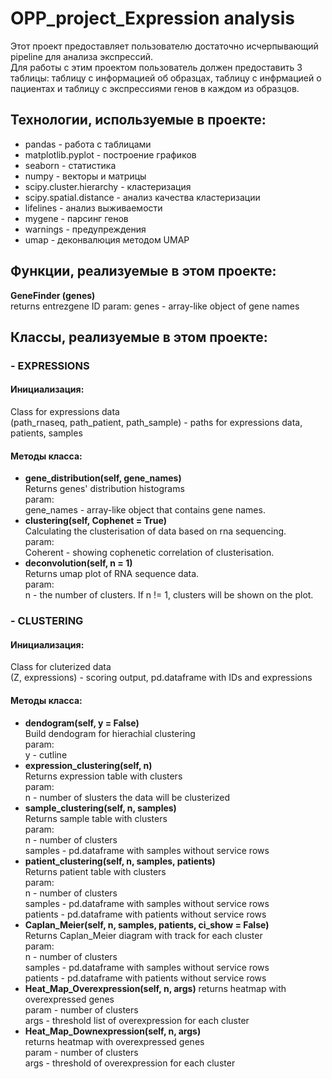 # OPP_project_Expression analysis  
Этот проект предоставляет пользователю достаточно исчерпывающий pipeline для анализа экспрессий.  
Для работы с этим проектом пользователь должен предоставить 3 таблицы: таблицу с информацией об образцах, таблицу с инфрмацией о пациентах и таблицу с экспрессиями генов в каждом из образцов.  
## Технологии, используемые в проекте:

- pandas - работа с таблицами
- matplotlib.pyplot - построение графиков
- seaborn - статистика
- numpy - векторы и матрицы
- scipy.cluster.hierarchy - кластеризация
- scipy.spatial.distance - анализ качества кластеризации
- lifelines - анализ выживаемости
- mygene - парсинг генов
- warnings - предупреждения
- umap - деконвалюция методом UMAP 
 
## Функции, реализуемые в этом проекте:
**GeneFinder (genes)**  
returns entrezgene ID
param:
genes - array-like object of gene names  
  
## Классы, реализуемые в этом проекте:  
### - **EXPRESSIONS** 
  #### Инициализация:
  Class for expressions data  
  (path_rnaseq, path_patient, path_sample) - paths for expressions data, patients, samples 
  #### Методы класса:
  - **gene_distribution(self, gene_names)**    
        Returns genes' distribution histograms  
        param:  
        gene_names - array-like object that contains gene names.
  - **clustering(self, Cophenet = True)**  
        Calculating the clusterisation of data based on rna sequencing.  
        param:  
        Coherent - showing cophenetic correlation of clusterisation.  
  - **deconvolution(self, n = 1)**  
        Returns umap plot of RNA sequence data.  
        param:  
        n - the number of clusters. If n != 1, clusters will be shown on the plot.  
### - **CLUSTERING**
  #### Инициализация:
  Сlass for cluterized data  
  (Z, expressions) - scoring output, pd.dataframe with IDs and expressions
  #### Методы класса:
  - **dendogram(self, y = False)**    
        Build dendogram for hierachial clustering  
        param:  
        y - cutline  
  - **expression_clustering(self, n)**  
        Returns expression table with clusters  
        param:  
        n - number of slusters the data will be clusterized  
  - **sample_clustering(self, n, samples)**  
        Returns sample table with clusters  
        param:  
        n - number of clusters  
        samples - pd.dataframe with samples without service rows  
  - **patient_clustering(self, n, samples, patients)**    
        Returns patient table with clusters  
        param:  
        n - number of clusters  
        samples - pd.dataframe with samples without service rows  
        patients - pd.dataframe with patients without service rows
  - **Caplan_Meier(self, n, samples, patients, ci_show = False)**  
        Returns Caplan_Meier diagram with track for each cluster  
        param:  
        n - number of clusters  
        samples - pd.dataframe with samples without service rows  
        patients - pd.dataframe with patients without service rows  
  - **Heat_Map_Overexpression(self, n, args)**
        returns heatmap with overexpressed genes  
        param - number of clusters  
        args - threshold list of overexpression for each cluster
  - **Heat_Map_Downexpression(self, n, args)**  
        returns heatmap with overexpressed genes  
        param - number of clusters  
        args - threshold of overexpression for each cluster  
       
